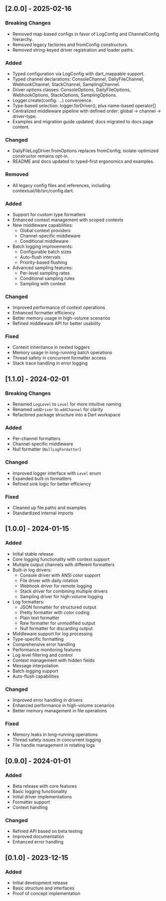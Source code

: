 ## [2.0.0] - 2025-02-16

### Breaking Changes
- Removed map-based configs in favor of LogConfig and ChannelConfig hierarchy.
- Removed legacy factories and fromConfig constructors.
- Removed string-keyed driver registration and loader paths.

### Added
- Typed configuration via LogConfig with dart_mappable support.
- Typed channel declarations: ConsoleChannel, DailyFileChannel, WebhookChannel, StackChannel, SamplingChannel.
- Driver options classes: ConsoleOptions, DailyFileOptions, WebhookOptions, StackOptions, SamplingOptions.
- Logger.create(config: ...) convenience.
- Type-based selection: logger.forDriver<T>(), plus name-based operator[]
- Centralized middleware pipeline with defined order: global -> channel -> driver-type.
- Examples and migration guide updated; docs migrated to docs.page content.

### Changed
- DailyFileLogDriver.fromOptions replaces fromConfig; isolate-optimized constructor remains opt-in.
- README and docs updated to typed-first ergonomics and examples.

### Removed
- All legacy config files and references, including contextual/lib/src/config.dart.



### Added
- Support for custom type formatters
- Enhanced context management with scoped contexts
- New middleware capabilities:
  - Global context providers
  - Channel-specific middleware
  - Conditional middleware
- Batch logging improvements:
  - Configurable batch sizes
  - Auto-flush intervals
  - Priority-based flushing
- Advanced sampling features:
  - Per-level sampling rates
  - Conditional sampling rules
  - Sampling with context

### Changed
- Improved performance of context operations
- Enhanced formatter efficiency
- Better memory usage in high-volume scenarios
- Refined middleware API for better usability

### Fixed
- Context inheritance in nested loggers
- Memory usage in long-running batch operations
- Thread safety in concurrent formatter access
- Stack trace handling in error logging

## [1.1.0] - 2024-02-01

### Breaking Changes
- Renamed `LogLevel` to `Level` for more intuitive naming
- Renamed `addDriver` to `addChannel` for clarity
- Refactored package structure into a Dart workspace

### Added
- Per-channel formatters
- Channel-specific middleware
- Null formatter (`NullLogFormatter`)

### Changed
- Improved logger interface with `Level` enum
- Expanded built-in formatters
- Refined sink logic for better efficiency

### Fixed
- Cleaned up file paths and examples
- Standardized internal imports

## [1.0.0] - 2024-01-15

### Added
- Initial stable release
- Core logging functionality with context support
- Multiple output channels with different formatters
- Built-in log drivers:
  - Console driver with ANSI color support
  - File driver with daily rotation
  - Webhook driver for remote logging
  - Stack driver for combining multiple drivers
  - Sampling driver for high-volume logging
- Log formatters:
  - JSON formatter for structured output
  - Pretty formatter with color coding
  - Plain text formatter
  - Raw formatter for unmodified output
  - Null formatter for discarding output
- Middleware support for log processing
- Type-specific formatting
- Comprehensive error handling
- Performance monitoring features
- Log level filtering and control
- Context management with hidden fields
- Message interpolation
- Batch logging support
- Auto-flush capabilities

### Changed
- Improved error handling in drivers
- Enhanced performance in high-volume scenarios
- Better memory management in file operations

### Fixed
- Memory leaks in long-running operations
- Thread safety issues in concurrent logging
- File handle management in rotating logs

## [0.9.0] - 2024-01-01

### Added
- Beta release with core features
- Basic logging functionality
- Initial driver implementations
- Formatter support
- Context handling

### Changed
- Refined API based on beta testing
- Improved documentation
- Enhanced error handling

## [0.1.0] - 2023-12-15

### Added
- Initial development release
- Basic structure and interfaces
- Proof of concept implementation
